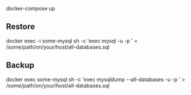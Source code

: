 docker-compose up

## Restore

docker exec -i some-mysql sh -c 'exec mysql -u<user> -p<password> <database>' < /some/path/on/your/host/all-databases.sql

## Backup

docker exec some-mysql sh -c 'exec mysqldump --all-databases -u<user> -p<password> <database>' > /some/path/on/your/host/all-databases.sql
